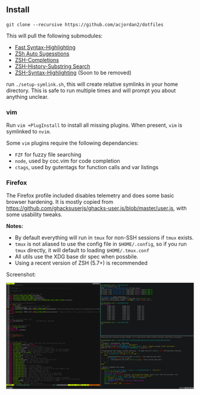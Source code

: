 ## Install

`git clone --recursive https://github.com/acjordan2/dotfiles`

This will pull the following submodules:

- [Fast Syntax-Highlighting](https://github.com/zdharma/fast-syntax-highlighting)
- [ZSh Auto Sugesstions](https://github.com/zsh-users/zsh-autosuggestions)
- [ZSH-Completions](https://github.com/zsh-users/zsh-completions)
- [ZSH-History-Substring Search](https://github.com/zsh-users/zsh-history-substring-search)
- [ZSH-Syntax-Highlighting](https://github.com/zsh-users/zsh-syntax-highlighting) (Soon to be removed)

run `./setup-symlink.sh`, this will create relative symlinks in your home directory. This is safe to run multiple times and will prompt you about anything unclear. 

### vim 

Run `vim +PlugInstall` to install all missing plugins. When present, `vim` is symlinked to `nvim`.

Some `vim` plugins require the following dependancies:

- `FZF` for fuzzy file searching
- `node`, used by coc.vim for code completion
- `ctags`, used by gutentags for function calls and var listings

### Firefox

The Firefox profile included disables telemetry and does some basic browser hardening. It is mostly copied from https://github.com/ghacksuserjs/ghacks-user.js/blob/master/user.js, with some usability tweaks. 

**Notes:**

- By default everything will run in `tmux` for non-SSH sessions if `tmux` exists.
- `tmux` is not aliased to use the config file in `$HOME/.config`, so if you run `tmux` directly, it will default to loading `$HOME/.tmux.conf`
- All utils use the XDG base dir spec when possbile. 
- Using a recent version of ZSH (5.7+) is recommended

Screenshot:

![](./screenshot.png)
